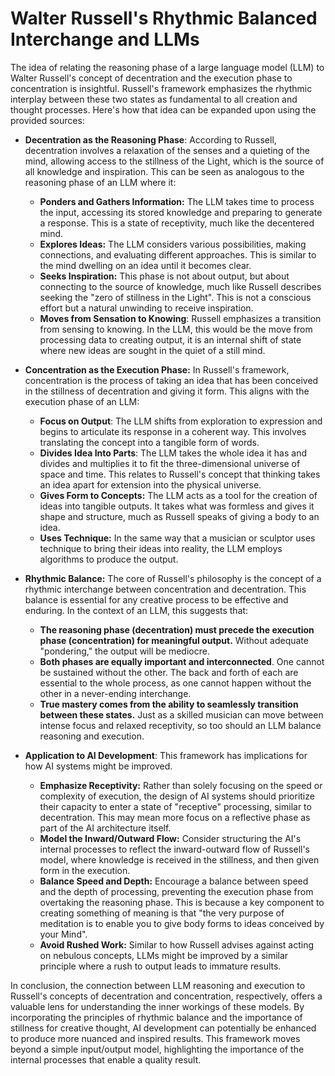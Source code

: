 # Walter Russell's Rhythmic Balanced Interchange and LLMs

The idea of relating the reasoning phase of a large language model (LLM) to
Walter Russell's concept of decentration and the execution phase to
concentration is insightful. Russell's framework emphasizes the rhythmic
interplay between these two states as fundamental to all creation and thought
processes. Here's how that idea can be expanded upon using the provided sources:

*   **Decentration as the Reasoning Phase**: According to Russell, decentration
    involves a relaxation of the senses and a quieting of the mind, allowing
    access to the stillness of the Light, which is the source of all knowledge
    and inspiration. This can be seen as analogous to the reasoning phase of an
    LLM where it:
    *   **Ponders and Gathers Information:** The LLM takes time to process the
        input, accessing its stored knowledge and preparing to generate a
        response. This is a state of receptivity, much like the decentered mind.
    *   **Explores Ideas:** The LLM considers various possibilities, making
        connections, and evaluating different approaches. This is similar to the
        mind dwelling on an idea until it becomes clear.
    *  **Seeks Inspiration:** This phase is not about output, but about
       connecting to the source of knowledge, much like Russell describes
       seeking the "zero of stillness in the Light". This is not a conscious
       effort but a natural unwinding to receive inspiration.
    *   **Moves from Sensation to Knowing**: Russell emphasizes a transition
        from sensing to knowing. In the LLM, this would be the move from
        processing data to creating output, it is an internal shift of state
        where new ideas are sought in the quiet of a still mind.

*   **Concentration as the Execution Phase:** In Russell's framework,
    concentration is the process of taking an idea that has been conceived in
    the stillness of decentration and giving it form. This aligns with the
    execution phase of an LLM:
    *   **Focus on Output**: The LLM shifts from exploration to expression and
        begins to articulate its response in a coherent way. This involves
        translating the concept into a tangible form of words.
    *   **Divides Idea Into Parts**: The LLM takes the whole idea it has and
        divides and multiplies it to fit the three-dimensional universe of space
        and time. This relates to Russell's concept that thinking takes an idea
        apart for extension into the physical universe.
    *   **Gives Form to Concepts:**  The LLM acts as a tool for the creation of
        ideas into tangible outputs. It takes what was formless and gives it
        shape and structure, much as Russell speaks of giving a body to an idea.
    *   **Uses Technique:** In the same way that a musician or sculptor uses
        technique to bring their ideas into reality, the LLM employs algorithms
        to produce the output.

*   **Rhythmic Balance:** The core of Russell's philosophy is the concept of a
    rhythmic interchange between concentration and decentration. This balance is
    essential for any creative process to be effective and enduring. In the
    context of an LLM, this suggests that:
    *   **The reasoning phase (decentration) must precede the execution phase
        (concentration) for meaningful output.** Without adequate "pondering,"
        the output will be mediocre.
    *   **Both phases are equally important and interconnected**. One cannot be
        sustained without the other. The back and forth of each are essential to
        the whole process, as one cannot happen without the other in a
        never-ending interchange.
    *   **True mastery comes from the ability to seamlessly transition between
        these states.** Just as a skilled musician can move between intense
        focus and relaxed receptivity, so too should an LLM balance reasoning
        and execution.

*   **Application to AI Development**: This framework has implications for how
    AI systems might be improved.
    *  **Emphasize Receptivity:** Rather than solely focusing on the speed or
       complexity of execution, the design of AI systems should prioritize their
       capacity to enter a state of "receptive" processing, similar to
       decentration. This may mean more focus on a reflective phase as part of
       the AI architecture itself.
    *   **Model the Inward/Outward Flow:** Consider structuring the AI's
        internal processes to reflect the inward-outward flow of Russell's
        model, where knowledge is received in the stillness, and then given form
        in the execution.
    *   **Balance Speed and Depth:** Encourage a balance between speed and the
        depth of processing, preventing the execution phase from overtaking the
        reasoning phase. This is because a key component to creating something
        of meaning is that "the very purpose of meditation is to enable you to
        give body forms to ideas conceived by your Mind".
    *   **Avoid Rushed Work:** Similar to how Russell advises against acting on
        nebulous concepts, LLMs might be improved by a similar principle where a
        rush to output leads to immature results.

In conclusion, the connection between LLM reasoning and execution to Russell's
concepts of decentration and concentration, respectively, offers a valuable lens
for understanding the inner workings of these models. By incorporating the
principles of rhythmic balance and the importance of stillness for creative
thought, AI development can potentially be enhanced to produce more nuanced and
inspired results. This framework moves beyond a simple input/output model,
highlighting the importance of the internal processes that enable a quality
result.
